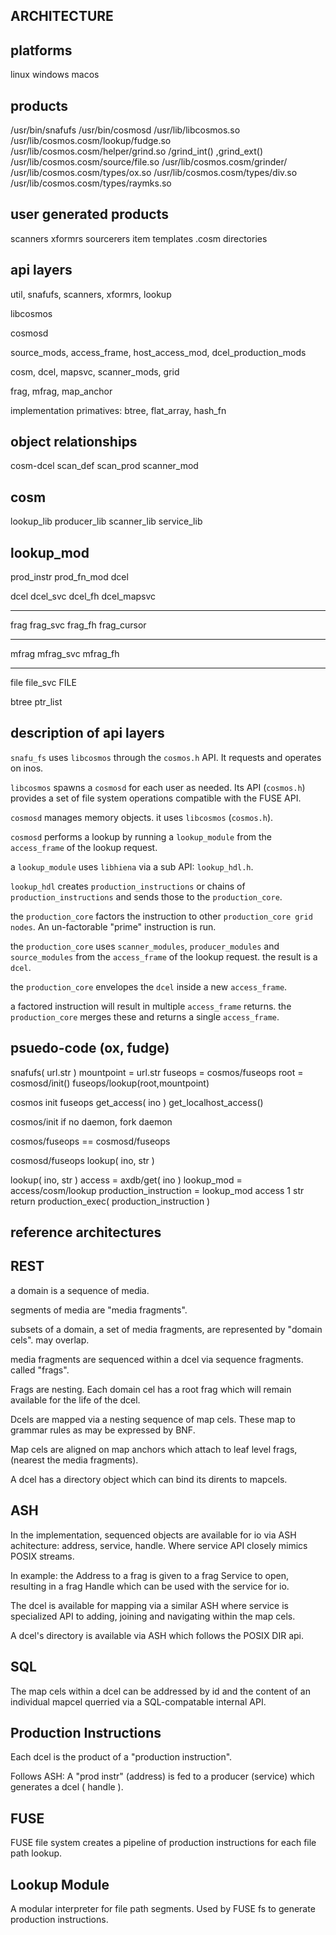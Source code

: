 
ARCHITECTURE
------------

platforms
---------
linux
windows
macos



products
--------
/usr/bin/snafufs
/usr/bin/cosmosd
/usr/lib/libcosmos.so
/usr/lib/cosmos.cosm/lookup/fudge.so
/usr/lib/cosmos.cosm/helper/grind.so
    /grind_int()
    ,grind_ext()
/usr/lib/cosmos.cosm/source/file.so
/usr/lib/cosmos.cosm/grinder/
/usr/lib/cosmos.cosm/types/ox.so
/usr/lib/cosmos.cosm/types/div.so
/usr/lib/cosmos.cosm/types/raymks.so
  <item templates>


user generated products
-----------------------
scanners
xformrs
sourcerers
item templates
.cosm directories


api layers
----------

util, snafufs, scanners, xformrs, lookup

libcosmos

cosmosd

source_mods, access_frame, host_access_mod, dcel_production_mods

cosm, dcel, mapsvc, scanner_mods,
   grid

frag, mfrag, map_anchor

implementation primatives:
   btree, flat_array, hash_fn



object relationships
--------------------

  cosm-dcel 
  scan_def scan_prod scanner_mod


  cosm
  ----
  lookup_lib
  producer_lib
  scanner_lib
  service_lib


  lookup_mod
  ----------
  prod_instr  prod_fn_mod   dcel


  dcel    dcel_svc    dcel_fh
          dcel_mapsvc
  ----    --------    -------
  frag    frag_svc    frag_fh
                      frag_cursor
  ----    --------    -------
  mfrag   mfrag_svc   mfrag_fh
  ----    --------    -------
  file    file_svc    FILE


  btree
  ptr_list


description of api layers
-------------------------

`snafu_fs` uses `libcosmos` through the `cosmos.h` API.  It requests and operates on inos.

`libcosmos` spawns a `cosmosd` for each user as needed.  Its API (`cosmos.h`) provides a set of file system operations compatible with the FUSE API.

`cosmosd` manages memory objects.  it uses `libcosmos` (`cosmos.h`).

`cosmosd` performs a lookup by running a `lookup_module` from the `access_frame` of the lookup request.

a `lookup_module` uses `libhiena` via a sub API: `lookup_hdl.h`.

`lookup_hdl` creates `production_instructions` or chains of `production_instructions` and sends those to the `production_core`.

the `production_core` factors the instruction to other `production_core grid nodes`.  An un-factorable "prime" instruction is run.

the `production_core` uses `scanner_modules`, `producer_modules` and `source_modules` from the `access_frame` of the lookup request.  the result is a `dcel`.

the `production_core` envelopes the `dcel` inside a new `access_frame`.

a factored instruction will result in multiple `access_frame` returns.  the `production_core` merges these and returns a single `access_frame`.


psuedo-code (ox, fudge)
----------------

  

  snafufs( url.str )
    mountpoint = url.str
    fuseops = cosmos/fuseops
    root = cosmosd/init()
    fuseops/lookup(root,mountpoint)

  cosmos
    init
    fuseops
    get_access( ino )
    get_localhost_access()

  cosmos/init
    if no daemon, fork daemon

  cosmos/fuseops
    == cosmosd/fuseops

  cosmosd/fuseops
    lookup( ino, str )

  lookup( ino, str )
    access = axdb/get( ino )
    lookup_mod = access/cosm/lookup
    production_instruction =
      lookup_mod
      access
      1
      str
    return production_exec(
      production_instruction )

   

reference architectures
-----------------------

## REST ##

a domain is a sequence of media.

segments of media are "media fragments".

subsets of a domain, a set of media fragments, are represented by "domain cels".  may overlap.

media fragments are sequenced within a dcel via sequence fragments.  called "frags".

Frags are nesting.  Each domain cel has a root frag which will remain available for the life of the dcel.

Dcels are mapped via a nesting sequence of map cels.  These map to grammar rules as may be expressed by BNF.

Map cels are aligned on map anchors which attach to leaf level frags, (nearest the media fragments).

A dcel has a directory object which can bind its dirents to mapcels.


## ASH ##

In the implementation, sequenced objects are available for io via ASH achitecture:  address, service, handle.  Where service API closely mimics POSIX streams.

In example: the Address to a frag is given to a frag Service to open, resulting in a frag Handle which can be used with the service for io.

The dcel is available for mapping via a similar ASH where service is specialized API to adding, joining and navigating within the map cels.

A dcel's directory is available via ASH which follows the POSIX DIR api.


## SQL ##

The map cels within a dcel can be addressed by id and the content of an individual mapcel querried via a SQL-compatable internal API.


## Production Instructions ##

Each dcel is the product of a "production instruction".

Follows ASH:  A "prod instr" (address) is fed to a producer (service) which generates a dcel ( handle ).

## FUSE ##

FUSE file system creates a pipeline of production instructions for each file path lookup.


## Lookup Module ##

A modular interpreter for file path segments.  Used by FUSE fs to generate production instructions.


